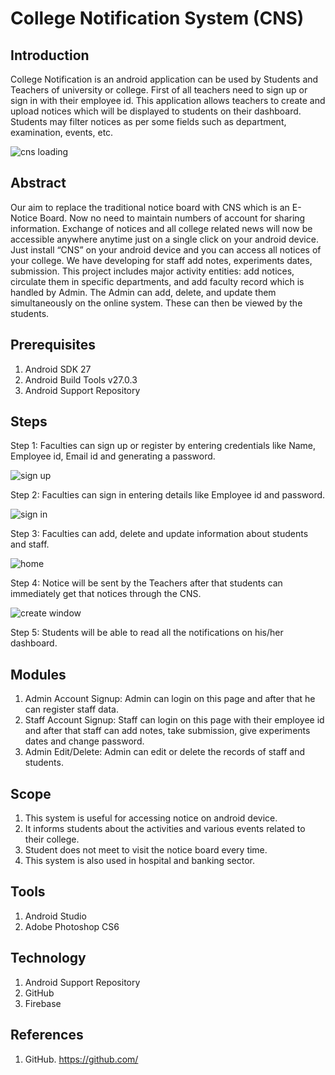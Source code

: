 # College Notification System (CNS)

## Introduction
College Notification is an android application can be used by Students and Teachers of university or college. First of all teachers need to sign up or sign in with their employee id. This application allows teachers to create and upload notices which will be displayed to students on their dashboard. Students may filter notices as per some fields such as department, examination, events, etc. 


![cns loading](https://user-images.githubusercontent.com/32032491/45918712-d5781500-bea8-11e8-8ebb-6007a85dd16a.png)



## Abstract
Our aim to replace the traditional notice board with CNS which is an E-Notice Board. Now no need to maintain numbers of account for sharing information. Exchange of notices and all college related news will now be accessible anywhere anytime just on a single click on your android device. Just install “CNS” on your android device and you can access all notices of your college. We have developing for staff add notes, experiments dates, submission. This project includes major activity entities: add notices, circulate them in specific departments, and add faculty record which is handled by Admin. The Admin can add, delete, and update them simultaneously on the online system. These can then be viewed by the students.

## Prerequisites
1.  Android SDK 27
2.  Android Build Tools v27.0.3
3.  Android Support Repository

## Steps
Step 1: Faculties can sign up or register by entering credentials like Name, Employee id, Email id and generating a password.

![sign up](https://user-images.githubusercontent.com/32032491/45918780-9d250680-bea9-11e8-858d-c480ead4176f.png)

Step 2: Faculties can sign in entering details like Employee id and password.

![sign in](https://user-images.githubusercontent.com/32032491/45918792-bc239880-bea9-11e8-9b66-2aa079c6f53f.png)

Step 3: Faculties can add, delete and update information about students and staff.

![home](https://user-images.githubusercontent.com/32032491/45918808-fa20bc80-bea9-11e8-89ff-e750585e7a23.png)

Step 4: Notice will be sent by the Teachers after that students can immediately get that notices through the CNS.

![create window](https://user-images.githubusercontent.com/32032491/45918950-22111f80-beac-11e8-8165-dfd5f615dcdd.png)

Step 5: Students will be able to read all the notifications on his/her dashboard.


## Modules 
1.  Admin Account Signup: Admin can login on this page and after that he can register staff data.
2.  Staff Account Signup: Staff can login on this page with their employee id and after that staff can add notes, take submission, give       experiments dates and change password.
3.  Admin Edit/Delete: Admin can edit or delete the records of staff and students.

## Scope
1.  This system is useful for accessing notice on android device.
2.  It informs students about the activities and various events related to their college.
3.  Student does not meet to visit the notice board every time.
4.  This system is also used in hospital and banking sector.



## Tools
1. Android Studio
2. Adobe Photoshop CS6


## Technology
1. Android Support Repository
2. GitHub
3. Firebase

## References
1. GitHub.  https://github.com/





 
